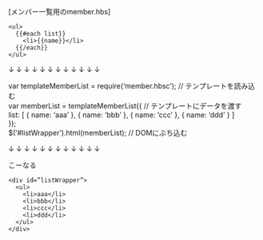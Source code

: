 [メンバー一覧用のmember.hbs]  
  
`<ul>`     
`  {{#each list}}`    
`    <li>{{name}}</li>`    
`  {{/each}}`  
`</ul>`  
  
↓ ↓ ↓ ↓ ↓ ↓ ↓ ↓ ↓ ↓ ↓ ↓    
  
var templateMemberList = require(‘member.hbsc’); // テンプレートを読み込む  
var memberList = templateMemberList({ // テンプレートにデータを渡す  
  list: [ { name: ‘aaa’ }, { name: ‘bbb’ }, { name: ‘ccc’ }, { name: ‘ddd’ } ]  
});  
$(‘#listWrapper’).html(memberList); // DOMにぶち込む    
  
↓ ↓ ↓ ↓ ↓ ↓ ↓ ↓ ↓ ↓ ↓ ↓  

こーなる  

`<div id=”listWrapper”>`   
`  <ul>`  
`    <li>aaa</li>`   
`    <li>bbb</li>`  
`    <li>ccc</li>`  
`    <li>ddd</li>`  
`  </ul>`  
`</div>`

